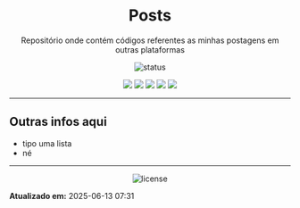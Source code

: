 <!--
template_name=head
template_version=v1
-->

<h1 align="center">Posts</h1>

<p align="center">
  Repositório onde contém códigos referentes as minhas postagens em outras plataformas<br>
</p>

<p align="center">
  <img src="https://img.shields.io/badge/status-Depreciado-blue.svg" alt="status">
</p>

<p align="center">
<img src="https://img.shields.io/badge/topics:-grey"> 
<img src="https://img.shields.io/badge/posts-lightgrey">
<img src="https://img.shields.io/badge/documentation-lightgrey">
<img src="https://img.shields.io/badge/no%20espace-lightgrey">
<img src="https://img.shields.io/badge/com%20hifen-lightgrey">
</p>

<hr>


## Outras infos aqui

- tipo uma lista
- né

<!--
template_name=footer
template_version=v1
-->

---
<p align="center">
   <img src="https://img.shields.io/badge/licença-GPL%203-blue.svg" alt="license">
</p>

**Atualizado em:** 2025-06-13 07:31